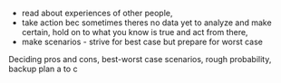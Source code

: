 * read about experiences of other people, 
* take action bec sometimes theres no data yet to analyze and make certain, hold on to what you know is true and act from there, 
* make scenarios - strive for best case but prepare for worst case

Deciding
pros and cons, 
best-worst case scenarios, 
rough probability, 
backup plan a to c